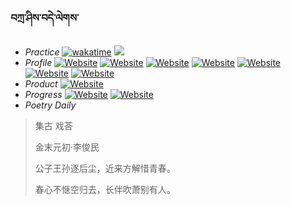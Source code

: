 ### བཀྲ་ཤིས་བདེ་ལེགས་ 
- _Practice_	[![wakatime](https://wakatime.com/badge/user/5043ee4a-e361-4607-9d47-d557f2005d05.svg)](https://wakatime.com/dashboard)	<a href="https://wakatime.com/@5043ee4a-e361-4607-9d47-d557f2005d05"><img src="https://wakatime.com/share/@IvanAXu/06501b1d-f434-4f2a-9524-dc2196223971.png" /></a> 
- _Profile_	[![Website](https://img.shields.io/website?label=&up_color=orange&up_message=Tianchi&url=https%3A%2F%2Fshields.io)](https://tianchi.aliyun.com/home/science/scienceDetail?userId=1095279182618)	[![Website](https://img.shields.io/website?label=&up_color=violet&up_message=AIstudio&url=https%3A%2F%2Fshields.io)](https://aistudio.baidu.com/aistudio/personalcenter/thirdview/979775)	[![Website](https://img.shields.io/website?label=&up_color=blue&up_message=Kaggle&url=https%3A%2F%2Fshields.io)](https://www.kaggle.com/ivanxu/)	[![Website](https://img.shields.io/website?label=&up_color=gay&up_message=Yuque&url=https%3A%2F%2Fshields.io)](https://www.yuque.com/ivanaxu)	[![Website](https://img.shields.io/website?label=&up_color=brown&up_message=Leetcode&url=https%3A%2F%2Fshields.io)](https://leetcode.cn/u/ivanaxu)	[![Website](https://img.shields.io/website?label=&up_color=red&up_message=Gitee&url=https%3A%2F%2Fshields.io)](https://gitee.com/IvanaXu)	[![Website](https://img.shields.io/website?label=&up_color=yellow&up_message=Monkeytype&url=https%3A%2F%2Fshields.io)](https://monkeytype.com/profile/IvanaXu) 
- _Product_	[![Website](https://img.shields.io/website?label=alpha&up_color=blue&up_message=EDA&url=https%3A%2F%2Fshields.io)](http://eda.tangjt.cn/) 
- _Progress_	[![Website](https://img.shields.io/website?label=&up_color=black&up_message=APTOS2021&url=https%3A%2F%2Fshields.io)](https://github.com/IvanaXu/APTOS2021/)	[![Website](https://img.shields.io/website?label=&up_color=black&up_message=AICAS2024&url=https%3A%2F%2Fshields.io)](https://github.com/IvanaXu/AICAS2024/) 
- _Poetry Daily_ 


> 集古 戏荅
>
> 金末元初·李俊民
>
> 公子王孙逐后尘，近来方解惜青春。
> 
> 春心不惬空归去，长伴吹萧别有人。
